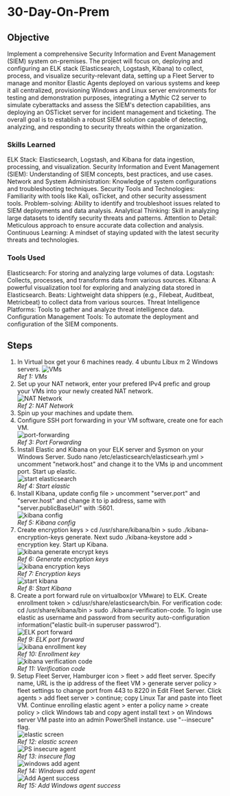 # 30-Day-On-Prem

## Objective

Implement a comprehensive Security Information and Event Management (SIEM) system on-premises. The project will focus on, deploying and configuring an ELK stack (Elasticsearch, Logstash, Kibana) to collect, process, and visualize security-relevant data, setting up a Fleet Server to manage and monitor Elastic Agents deployed on various systems and keep it all centralized, provisioning Windows and Linux server environments for testing and demonstration purposes, integrating a Mythic C2 server to simulate cyberattacks and assess the SIEM's detection capabilities, ans deploying an OSTicket server for incident management and ticketing. The overall goal is to establish a robust SIEM solution capable of detecting, analyzing, and responding to security threats within the organization.

### Skills Learned

ELK Stack: Elasticsearch, Logstash, and Kibana for data ingestion, processing, and visualization.
Security Information and Event Management (SIEM): Understanding of SIEM concepts, best practices, and use cases.
Network and System Administration: Knowledge of system configurations and troubleshooting techniques.
Security Tools and Technologies: Familiarity with tools like Kali, osTicket, and other security assessment tools.
Problem-solving: Ability to identify and troubleshoot issues related to SIEM deployments and data analysis.
Analytical Thinking: Skill in analyzing large datasets to identify security threats and patterns.
Attention to Detail: Meticulous approach to ensure accurate data collection and analysis.
Continuous Learning: A mindset of staying updated with the latest security threats and technologies.

### Tools Used

Elasticsearch: For storing and analyzing large volumes of data.
Logstash: Collects, processes, and transforms data from various sources.
Kibana: A powerful visualization tool for exploring and analyzing data stored in Elasticsearch.
Beats: Lightweight data shippers (e.g., Filebeat, Auditbeat, Metricbeat) to collect data from various sources.
Threat Intelligence Platforms: Tools to gather and analyze threat intelligence data.
Configuration Management Tools: To automate the deployment and configuration of the SIEM components.


## Steps

1. In Virtual box get your 6 machines ready. 4 ubuntu Libux m 2 Windows servers.
![VMs](https://github.com/user-attachments/assets/a24c743d-907d-4d7e-b02f-e08b3b694833)<br>
*Ref 1: VMs*<br>
2. Set up your NAT network, enter your prefered IPv4 prefic and group your VMs into your newly created NAT network.<br>
![NAT Network](https://github.com/user-attachments/assets/735129b7-a24b-4b65-b076-2e3d48932b45)<br>
*Ref 2: NAT Network*<br>
3. Spin up your machines and update them.
4. Configure SSH port forwarding in your VM software, create one for each VM.<br>
![port-forwarding](https://github.com/user-attachments/assets/ee3278a5-30eb-4ba2-9df2-6be36221ef7f)<br>
*Ref 3: Port Forwarding*<br>
5. Install Elastic and Kibana on your ELK server and Sysmon on your Windows Server. Sudo nano /etc/elasticsearch/elasticsearh.yml > uncomment "network.host" and change it to the VMs ip and uncomment port. Start up elastic.<br>
![start elasticsearch](https://github.com/user-attachments/assets/7c4277af-cca8-466c-a77e-76c862fe3956)<br>
*Ref 4: Start elastic*<br>
6. Install Kibana, update config file > uncomment "server.port" and "server.host" and change it to ip address, same with "server.publicBaseUrl" with <ip address>:5601.<br>
![kibana config](https://github.com/user-attachments/assets/fc12b7e2-62a3-41fa-93bb-f59a48597e37)<br>
*Ref 5: Kibana config*<br>
7. Create encryption keys > cd /usr/share/kibana/bin > sudo ./kibana-encryption-keys generate. Next sudo ./kibana-keystore add <encryption key filename> > encryption key. Start up Kibana.<br>
![kibana generate encrypt keys](https://github.com/user-attachments/assets/0c2e2889-fd62-4d47-bf0a-9859d13167db)<br>
*Ref 6: Generate enctyption keys*<br>
![kibana encryption keys](https://github.com/user-attachments/assets/c8bc5e16-0f93-482e-b8b4-9a5245ef4fba)<br>
*Ref 7: Encryption keys*<br>
![start kibana](https://github.com/user-attachments/assets/81dff932-ce13-4ef2-847c-dc21945a767d)<br>
*Ref 8: Start Kibana*
8. Create a port forward rule on virtualbox(or VMware) to ELK. Create enrollment token > cd/usr/share/elasticsearch/bin. For verification code: cd /usr/share/kibana/bin > sudo ./kibana-verification-code. To login use elastic as username and password from security auto-configuration information("elastic built-in superuser passwrod").<br>
![ELK port forward](https://github.com/user-attachments/assets/5894648f-87b3-4a15-8078-48770b7941ca)<br>
*Ref 9: ELK port forward*<br>
![kibana enrollment key](https://github.com/user-attachments/assets/c175773b-674c-4425-8287-c14e76ed298c)<br>
*Ref 10: Enrollment key*<br>
![kibana verification code](https://github.com/user-attachments/assets/57e5270d-d35d-4cb2-831d-b7988c725d4e)<br>
*Ref 11: Verification code*<br>
9. Setup Fleet Server, Hamburger icon > fleet > add fleet server. Specify name, URL is the ip address of the fleet VM > generate server policy > fleet settings to change port from 443 to 8220 in Edit Fleet Server. Click agents > add fleet server > continue; copy Linux Tar and paste into fleet VM. Continue enrolling elastic agent > enter a policy name > create policy > click Windows tab and copy agent install text > on Windows server VM paste into an admin PowerShell instance. use "--insecure" flag.<br>
![elastic screen](https://github.com/user-attachments/assets/dce33c5a-0715-41f5-bd91-44490badbd7e)<br>
*Ref 12: elastic screen*<br>
![PS insecure agent](https://github.com/user-attachments/assets/233783f1-cc9b-497e-978d-979c0712b4cc)<br>
*Ref 13: insecure flag*<br>
![windows add agent](https://github.com/user-attachments/assets/42dd1a73-a36b-45c9-a653-184ef7baf22f)<br>
*Ref 14: Windows add agent*<br>
![Add Agent success](https://github.com/user-attachments/assets/f65fdb07-289a-42c2-a5be-026e9716dd3c)<br>
*Ref 15: Add Windows agent success*<br>
